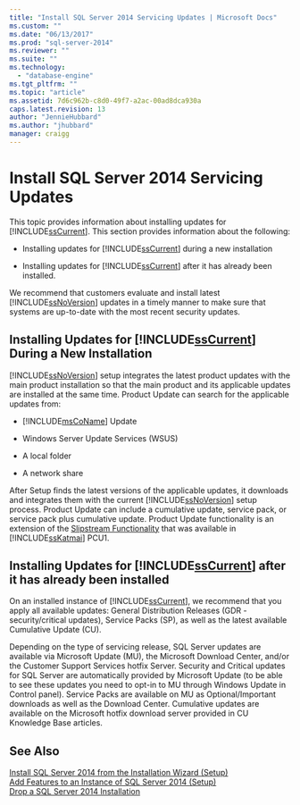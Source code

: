 ```yaml
---
title: "Install SQL Server 2014 Servicing Updates | Microsoft Docs"
ms.custom: ""
ms.date: "06/13/2017"
ms.prod: "sql-server-2014"
ms.reviewer: ""
ms.suite: ""
ms.technology: 
  - "database-engine"
ms.tgt_pltfrm: ""
ms.topic: "article"
ms.assetid: 7d6c962b-c8d0-49f7-a2ac-00ad8dca930a
caps.latest.revision: 13
author: "JennieHubbard"
ms.author: "jhubbard"
manager: craigg
---
```

# Install SQL Server 2014 Servicing Updates
  This topic provides information about installing updates for [!INCLUDE[ssCurrent](../../includes/sscurrent-md.md)]. This section provides information about the following:  
  
-   Installing updates for [!INCLUDE[ssCurrent](../../includes/sscurrent-md.md)] during a new installation  
  
-   Installing updates for [!INCLUDE[ssCurrent](../../includes/sscurrent-md.md)] after it has already been installed.  
  
 We recommend that customers evaluate and install latest [!INCLUDE[ssNoVersion](../../includes/ssnoversion-md.md)] updates in a timely manner to make sure that systems are up-to-date with the most recent security updates.  
  
## Installing Updates for [!INCLUDE[ssCurrent](../../includes/sscurrent-md.md)] During a New Installation  
 [!INCLUDE[ssNoVersion](../../includes/ssnoversion-md.md)] setup integrates the latest product updates with the main product installation so that the main product and its applicable updates are installed at the same time. Product Update can search for the applicable updates from:  
  
-   [!INCLUDE[msCoName](../../includes/msconame-md.md)] Update  
  
-   Windows Server Update Services (WSUS)  
  
-   A local folder  
  
-   A network share  
  
 After Setup finds the latest versions of the applicable updates, it downloads and integrates them with the current [!INCLUDE[ssNoVersion](../../includes/ssnoversion-md.md)] setup process. Product Update can include a cumulative update, service pack, or service pack plus cumulative update. Product Update functionality is an extension of the [Slipstream Functionality](http://go.microsoft.com/fwlink/?LinkId=219945) that was available in [!INCLUDE[ssKatmai](../../includes/sskatmai-md.md)] PCU1.  
  
## Installing Updates for [!INCLUDE[ssCurrent](../../includes/sscurrent-md.md)] after it has already been installed  
 On an installed instance of [!INCLUDE[ssCurrent](../../includes/sscurrent-md.md)], we recommend that you apply all available updates: General Distribution Releases (GDR - security/critical updates), Service Packs (SP), as well as the latest available Cumulative Update (CU).  
  
 Depending on the type of servicing release, SQL Server updates are available via Microsoft Update (MU), the Microsoft Download Center, and/or the Customer Support Services hotfix Server. Security and Critical updates for SQL Server are automatically provided by Microsoft Update (to be able to see these updates you need to opt-in to MU through Windows Update in Control panel). Service Packs are available on MU as Optional/Important downloads as well as the Download Center. Cumulative updates are available on the Microsoft hotfix download server provided in CU Knowledge Base articles.  
  
## See Also  
 [Install SQL Server 2014 from the Installation Wizard &#40;Setup&#41;](install-sql-server-from-the-installation-wizard-setup.md)   
 [Add Features to an Instance of SQL Server 2014 &#40;Setup&#41;](add-features-to-an-instance-of-sql-server-setup.md)   
 [Drop a SQL Server 2014 Installation](repair-a-failed-sql-server-installation.md)  
  
  